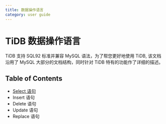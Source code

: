 ```yaml
---
title: 数据操作语言
category: user guide
---
```


# TiDB 数据操作语言

TiDB 支持 SQL92 标准并兼容 MySQL 语法，为了帮您更好地使用 TiDB, 该文档沿用了 MySQL 大部分的文档结构，同时针对 TiDB 特有的功能作了详细的描述。

## Table of Contents
+ [Select 语句](select.md)
+ Insert 语句
+ Delete 语句
+ Update 语句
+ Replace 语句